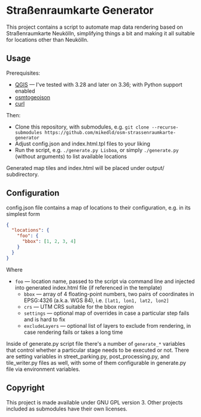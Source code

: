 # Straßenraumkarte Generator

This project contains a script to automate map data rendering based on Straßenraumkarte Neukölln, simplifying things a bit and making it all suitable for locations other than Neukölln.

## Usage

Prerequisites:

* [QGIS](https://qgis.org/) — I've tested with 3.28 and later on 3.36; with Python support enabled
* [osmtogeojson](https://github.com/tyrasd/osmtogeojson)
* [curl](https://curl.se/)

Then:

* Clone this repository, with submodules, e.g. `git clone --recurse-submodules https://github.com/mikedld/osm-strassenraumkarte-generator`
* Adjust config.json and index.html.tpl files to your liking
* Run the script, e.g. `./generate.py Lisboa`, or simply `./generate.py` (without arguments) to list available locations

Generated map tiles and index.html will be placed under output/ subdirectory.

## Configuration

config.json file contains a map of locations to their configuration, e.g. in its simplest form

```json
{
  "locations": {
    "foo": {
      "bbox": [1, 2, 3, 4]
    }
  }
}
```

Where

* `foo` — location name, passed to the script via command line and injected into generated index.html file (if referenced in the template)
  * `bbox` — array of 4 floating-point numbers, two pairs of coordinates in EPSG:4326 (a.k.a. WGS 84), i.e. `[lat1, lon1, lat2, lon2]`
  * `crs` — UTM CRS suitable for the bbox region
  * `settings` — optional map of overrides in case a particular step fails and is hard to fix
  * `excludeLayers` — optional list of layers to exclude from rendering, in case rendering fails or takes a long time

Inside of generate.py script file there's a number of `generate_*` variables that control whether a particular stage needs to be executed or not.
There are setting variables in street_parking.py, post_processing.py, and tile_writer.py files as well, with some of them configurable in generate.py file via environment variables.

## Copyright

This project is made available under GNU GPL version 3.
Other projects included as submodules have their own licenses.

